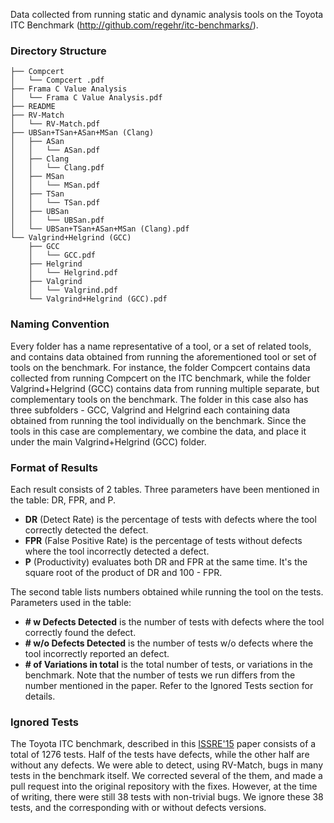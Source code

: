 Data collected from running static and dynamic analysis tools on the Toyota ITC Benchmark (http://github.com/regehr/itc-benchmarks/).

### Directory Structure
```
├── Compcert
│   └── Compcert .pdf
├── Frama C Value Analysis
│   └── Frama C Value Analysis.pdf
├── README
├── RV-Match
│   └── RV-Match.pdf
├── UBSan+TSan+ASan+MSan (Clang)
│   ├── ASan
│   │   └── ASan.pdf
│   ├── Clang
│   │   └── Clang.pdf
│   ├── MSan
│   │   └── MSan.pdf
│   ├── TSan
│   │   └── TSan.pdf
│   ├── UBSan
│   │   └── UBSan.pdf
│   └── UBSan+TSan+ASan+MSan (Clang).pdf
└── Valgrind+Helgrind (GCC)
    ├── GCC
    │   └── GCC.pdf
    ├── Helgrind
    │   └── Helgrind.pdf
    ├── Valgrind
    │   └── Valgrind.pdf
    └── Valgrind+Helgrind (GCC).pdf

```
### Naming Convention

Every folder has a name representative of a tool, or a set of related tools, and contains data obtained from running the aforementioned tool or set of tools on the benchmark. For instance, the folder Compcert contains data collected from  running Compcert on the ITC benchmark, while the folder Valgrind+Helgrind (GCC) contains data from running multiple separate, but complementary tools on the benchmark. The folder in this case also has three subfolders - GCC, Valgrind and Helgrind each containing data obtained from running the tool individually on the benchmark. Since the tools in this case are complementary, we combine the data, and place it under the main Valgrind+Helgrind (GCC) folder.

### Format of Results
Each result consists of 2 tables. Three parameters have been mentioned in the table: DR, FPR, and P.
* **DR** (Detect Rate) is the percentage of tests with defects where the tool correctly detected the defect.
* **FPR** (False Positive Rate) is the percentage of tests without defects where the tool incorrectly detected a defect.
* **P** (Productivity) evaluates both DR and FPR at the same time. It's the square root of the product of DR and 100 - FPR. 

The second table lists numbers obtained while running the tool on the tests. Parameters used in the table:
* **# w Defects Detected** is the number of tests with defects where the tool correctly found the defect.
* **# w/o Defects Detected** is the number of tests w/o defects where the tool incorrectly reported an defect.
* **# of Variations in total** is the total number of tests, or variations in the benchmark. Note that the number of tests we run differs from the number mentioned in the paper. Refer to the Ignored Tests section for details.  


### Ignored Tests

The Toyota ITC benchmark, described in this [ISSRE'15](https://www.researchgate.net/publication/283548090_Test_Suites_for_Benchmarks_of_Static_Analysis_Tools) paper consists of a total of 1276 tests. Half of the tests have defects, while the other half are without any defects. We were able to detect, using RV-Match, bugs in many tests in the benchmark itself. We corrected several of the them, and made a pull request into the original repository with the fixes. However, at the time of writing, there were still 38 tests with non-trivial bugs. We ignore these 38 tests, and the corresponding with or without defects versions.




